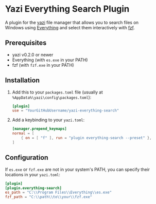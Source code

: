 # Yazi Everything Search Plugin

A plugin for the [yazi](https://github.com/sxyazi/yazi) file manager that allows you to search files on Windows using [Everything](https://www.voidtools.com/) and select them interactively with [fzf](https://github.com/junegunn/fzf).

## Prerequisites

- yazi v0.2.0 or newer
- Everything (with `es.exe` in your PATH)
- fzf (with `fzf.exe` in your PATH)

## Installation

1.  Add this to your `packages.toml` file (usually at `%AppData%\yazi\config\packages.toml`):

    ```toml
    [plugin]
    use = "YourGitHubUsername/yazi-everything-search"
    ```

2.  Add a keybinding to your `yazi.toml`:

    ```toml
    [manager.prepend_keymaps]
    normal = [
        { on = [ "f" ], run = "plugin everything-search --preset" },
    ]
    ```

## Configuration

If `es.exe` or `fzf.exe` are not in your system's PATH, you can specify their locations in your `yazi.toml`:

```toml
[plugin]
[plugin.everything-search]
es_path = "C:\\Program Files\\Everything\\es.exe"
fzf_path = "C:\\path\\to\\your\\fzf.exe"
```
